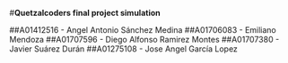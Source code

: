 #__Quetzalcoders final project simulation__

##A01412516 - Angel Antonio Sánchez Medina
##A01706083 - Emiliano Mendoza 
##A01707596 - Diego Alfonso Ramirez Montes
##A01707380 - Javier Suárez Durán
##A01275108 - Jose Angel García Lopez 

